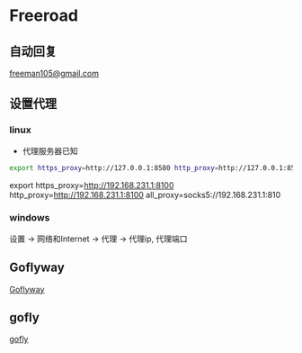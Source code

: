 # Freeroad

## 自动回复

freeman105@gmail.com

## 设置代理

### linux

- 代理服务器已知

```bash
export https_proxy=http://127.0.0.1:8580 http_proxy=http://127.0.0.1:8580 all_proxy=socks5://127.0.0.1:858
```

export https_proxy=http://192.168.231.1:8100 http_proxy=http://192.168.231.1:8100 all_proxy=socks5://192.168.231.1:810

### windows

设置 $\rightarrow$ 网络和Internet $\rightarrow$ 代理 $\rightarrow$ 代理ip, 代理端口

## Goflyway

[Goflyway](https://github.com/bannedbook/fanqiang/wiki/Goflyway%E5%85%8D%E8%B4%B9%E8%B4%A6%E5%8F%B7)

## gofly

[gofly](https://we.gofly.cyou/)